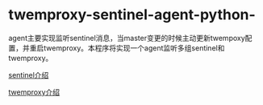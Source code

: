 twemproxy-sentinel-agent-python-
================================
agent主要实现监听sentinel消息，当master变更的时候主动更新twempoxy配置，并重启twemproxy。本程序将实现一个agent监听多组sentinel和twemproxy。 


[sentinel介绍](http://breakwang.sinaapp.com/?p=198) 

[twemproxy介绍](http://1.breakwang.sinaapp.com/?p=78)
